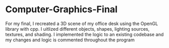 # Computer-Graphics-Final
For my final, I recreated a 3D scene of my office desk using the OpenGL library with cpp. I uitlized different objects, shapes, lighting sources, textures, and shading. I implemented the logic to an existing codebase and my changes and logic is commented throughout the program
